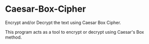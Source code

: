 # Caesar-Box-Cipher
Encrypt and/or Decrypt the text using Caesar Box Cipher.

This program acts as a tool to encrypt or decrypt using Caesar's Box method.
